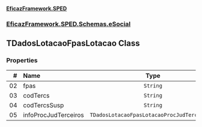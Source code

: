 #### [EficazFramework.SPED](EficazFrameworkSPED.md 'EficazFramework SPED')
### [EficazFramework.SPED.Schemas.eSocial](EficazFramework.SPED.Schemas.eSocial.md 'EficazFramework.SPED.Schemas.eSocial')

## TDadosLotacaoFpasLotacao Class
### Properties

| # | Name | Type | |
| ---: | :--- | :---: | :--- |
| 02 | fpas | `String` |  |
| 03 | codTercs | `String` |  |
| 04 | codTercsSusp | `String` |  |
| 05 | infoProcJudTerceiros | `TDadosLotacaoFpasLotacaoProcJudTerceiro[]` |  |

